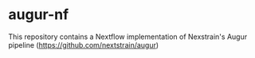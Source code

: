 # augur-nf
This repository contains a Nextflow implementation of Nexstrain's Augur pipeline (https://github.com/nextstrain/augur)
